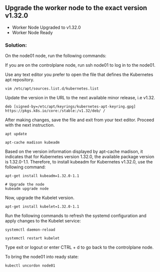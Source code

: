 ## Upgrade the worker node to the exact version v1.32.0

* Worker Node Upgraded to v1.32.0
* Worker Node Ready


### Solution:
On the node01 node, run the following commands:

If you are on the controlplane node, run ssh node01 to log in to the node01.

Use any text editor you prefer to open the file that defines the Kubernetes apt repository.
```
vim /etc/apt/sources.list.d/kubernetes.list
```
Update the version in the URL to the next available minor release, i.e v1.32.
```
deb [signed-by=/etc/apt/keyrings/kubernetes-apt-keyring.gpg] https://pkgs.k8s.io/core:/stable:/v1.32/deb/ /
```
After making changes, save the file and exit from your text editor. Proceed with the next instruction.
```
apt update

apt-cache madison kubeadm
```
Based on the version information displayed by apt-cache madison, it indicates that for Kubernetes version 1.32.0, the available package version is 1.32.0-1.1. Therefore, to install kubeadm for Kubernetes v1.32.0, use the following command:
```
apt-get install kubeadm=1.32.0-1.1

# Upgrade the node 
kubeadm upgrade node
```

Now, upgrade the Kubelet version.
```
apt-get install kubelet=1.32.0-1.1
```
Run the following commands to refresh the systemd configuration and apply changes to the Kubelet service:
```
systemctl daemon-reload

systemctl restart kubelet
```
Type exit or logout or enter CTRL + d to go back to the controlplane node.

To bring the node01 into ready state:
```
kubectl uncordon node01
```
